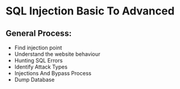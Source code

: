 # SQL Injection Basic To Advanced

## General Process:
- Find injection point  
- Understand the website behaviour  
- Hunting SQL Errors
- Identify Attack Types
- Injections And Bypass Process
- Dump Database
